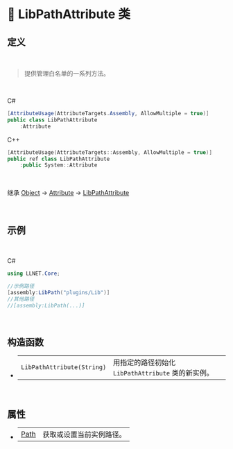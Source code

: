 # 🔖 LibPathAttribute 类

## 定义

<br>

> 提供管理白名单的一系列方法。

<br>

C#
```C#
[AttributeUsage(AttributeTargets.Assembly, AllowMultiple = true)]
public class LibPathAttribute
    :Attribute
```
C++
```C++
[AttributeUsage(AttributeTargets::Assembly, AllowMultiple = true)]
public ref class LibPathAttribute
    :public System::Attribute
```
<br>

继承 [Object](https://docs.microsoft.com/zh-cn/DotNET/api/system.object?view=net-6.0) → [Attribute](https://docs.microsoft.com/zh-cn/DotNET/api/system.attribute?view=net-6.0) → [LibPathAttribute](zh_CN/NET/APIs/Namespace/LLNET.Core/Class/LibPathAttribute/LibPathAttribute.md)
   
<br>

## 示例

<br>


C#
```C#
using LLNET.Core;

//示例路径
[assembly:LibPath("plugins/Lib")]
//其他路径
//[assembly:LibPath(...)]
```

<br>

## 构造函数
- 
    |||
    |-|-|
    |`LibPathAttribute(String)`|用指定的路径初始化 `LibPathAttribute` 类的新实例。|

<br>

##  属性
- 
    |||
    |-|-|
    |[Path](zh_CN/NET/APIs/Namespace/LLNET.Core/Class/LibPathAttribute/Properties/Path.md)|获取或设置当前实例路径。|


